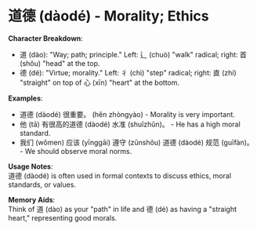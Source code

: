 # **道德 (dàodé) - Morality; Ethics**

**Character Breakdown**:  
- 道 (dào): "Way; path; principle." Left: 辶 (chuò) "walk" radical; right: 首 (shǒu) "head" at the top.  
- 德 (dé): "Virtue; morality." Left: 彳 (chì) "step" radical; right: 直 (zhí) "straight" on top of 心 (xīn) "heart" at the bottom.

**Examples**:  
- 道德 (dàodé) 很重要。 (hěn zhòngyào) - Morality is very important.  
- 他 (tā) 有很高的道德 (dàodé) 水准 (shuǐzhǔn)。 - He has a high moral standard.  
- 我们 (wǒmen) 应该 (yīnggāi) 遵守 (zūnshǒu) 道德 (dàodé) 规范 (guīfàn)。 - We should observe moral norms.

**Usage Notes**:  
道德 (dàodé) is often used in formal contexts to discuss ethics, moral standards, or values.

**Memory Aids**:  
Think of 道 (dào) as your "path" in life and 德 (dé) as having a "straight heart," representing good morals.